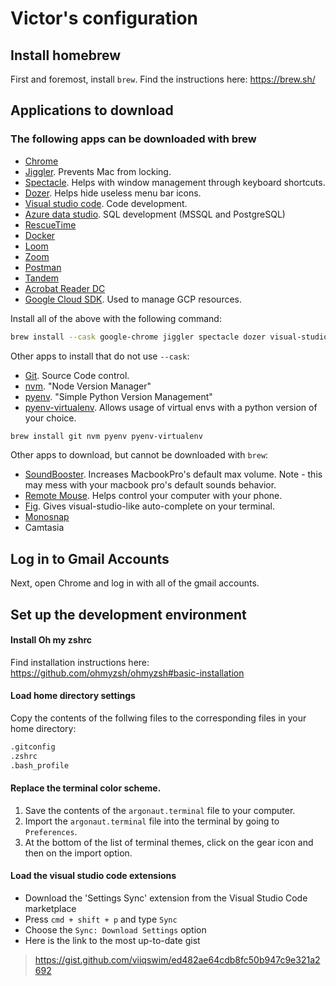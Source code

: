 # Victor's configuration

## Install homebrew

First and foremost, install `brew`. Find the instructions here: https://brew.sh/

## Applications to download

### The following apps can be downloaded with brew

- [Chrome](https://www.google.com/chrome/)
- [Jiggler](https://www.sticksoftware.com/software/Jiggler.html). Prevents Mac from locking.
- [Spectacle](https://www.spectacleapp.com/). Helps with window management through keyboard shortcuts.
- [Dozer](https://github.com/Mortennn/Dozer). Helps hide useless menu bar icons.
- [Visual studio code](https://code.visualstudio.com/download). Code development.
- [Azure data studio](https://docs.microsoft.com/en-us/sql/azure-data-studio/download?view=sql-server-2017). SQL development (MSSQL and PostgreSQL)
- [RescueTime](https://www.rescuetime.com/download_mac)
- [Docker](https://docs.docker.com/docker-for-mac/install/)
- [Loom](https://www.loom.com/download)
- [Zoom](https://zoom.us/download)
- [Postman](https://www.postman.com/downloads/)
- [Tandem](https://tandem.chat/welcome/download)
- [Acrobat Reader DC](https://get.adobe.com/reader/otherversions/)
- [Google Cloud SDK](https://cloud.google.com/sdk/docs/install). Used to manage GCP resources.

Install all of the above with the following command:

```sh
brew install --cask google-chrome jiggler spectacle dozer visual-studio-code azure-data-studio rescuetime docker loom zoom postman tandem adobe-acrobat-reader google-cloud-sdk
```

Other apps to install that do not use `--cask`:

- [Git](https://git-scm.com/). Source Code control.
- [nvm](https://github.com/nvm-sh/nvm). "Node Version Manager"
- [pyenv](https://github.com/pyenv/pyenv). "Simple Python Version Management"
- [pyenv-virtualenv](https://github.com/pyenv/pyenv-virtualenv#installing-with-homebrew-for-macos-users). Allows usage of virtual envs with a python version of your choice.

```sh
brew install git nvm pyenv pyenv-virtualenv
```

Other apps to download, but cannot be downloaded with `brew`:

- [SoundBooster](https://froyosoft.com/soundbooster.php). Increases MacbookPro's default max volume. Note - this may mess with your macbook pro's default sounds behavior.
- [Remote Mouse](https://www.remotemouse.net/). Helps control your computer with your phone.
- [Fig](https://fig.io/?ref=hn). Gives visual-studio-like auto-complete on your terminal.
- [Monosnap](https://monosnap.com/download/mac)
- Camtasia

## Log in to Gmail Accounts

Next, open Chrome and log in with all of the gmail accounts.

## Set up the development environment

#### Install Oh my zshrc

Find installation instructions here: https://github.com/ohmyzsh/ohmyzsh#basic-installation

#### Load home directory settings

Copy the contents of the follwing files to the corresponding files in your home directory:

```sh
.gitconfig
.zshrc
.bash_profile
```

#### Replace the terminal color scheme.

1. Save the contents of the `argonaut.terminal` file to your computer. 
2. Import the `argonaut.terminal` file into the terminal by going to `Preferences`.
3. At the bottom of the list of terminal themes, click on the gear icon and then on the import option.

#### Load the visual studio code extensions

- Download the 'Settings Sync' extension from the Visual Studio Code marketplace
- Press `cmd + shift + p` and type `Sync`
- Choose the `Sync: Download Settings` option
- Here is the link to the most up-to-date gist
> https://gist.github.com/viiqswim/ed482ae64cdb8fc50b947c9e321a2692
